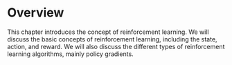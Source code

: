 # Overview

This chapter introduces the concept of reinforcement learning. We will discuss the basic concepts of reinforcement learning, including the state, action, and reward. We will also discuss the different types of reinforcement learning algorithms, mainly policy gradients.




